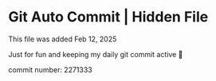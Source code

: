 # Git Auto Commit | Hidden File

This file was added Feb 12, 2025

Just for fun and keeping my daily git commit active 🤪

commit number: 2271333
